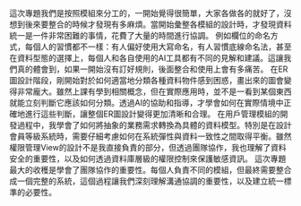 這次專題我們是按照模組來分工的，一開始覺得很簡單，大家各做各的就好了，沒想到後來要整合的時候才發現有多麻煩。當開始彙整各模組的設計時，才發現資料統一是一件非常困難的事情，花費了大量的時間進行協調。
例如欄位的命名方式，每個人的習慣都不一樣：有人偏好使用大寫命名，有人習慣底線命名法，甚至在資料型態的選擇上，每個人和各自使用的AI工具都有不同的見解和建議。這讓我們真的體會到，如果一開始沒有訂好規則，後面整合和使用上會有多痛苦。
在ER圖設計階段，剛開始對於如何適當地分類各種資料物件感到困惑，畫出來的圖會變得非常龐大。雖然上課有學到相關概念，但在實際應用時，並不是一看到某個東西就能立刻判斷它應該如何分類。透過AI的協助和指導，才學會如何在實際情境中正確地進行這些判斷，讓整個ER圖設計變得更加清晰和合理。
在用戶管理模組的開發過程中，我學會了如何將抽象的業務需求轉換為具體的資料模型。特別是在設計會員等級系統時，需要仔細考慮如何在系統彈性與資料一致性之間取得平衡。雖然權限管理View的設計不是我直接負責的部分，但透過團隊協作，我也理解了資料安全的重要性，以及如何透過資料庫層級的權限控制來保護敏感資訊。
這次專題最大的收穫是學會了團隊協作的重要性。每個人負責不同的模組，但最終需要整合成一個完整的系統，這個過程讓我們深刻理解溝通協調的重要性，以及建立統一標準的必要性。
